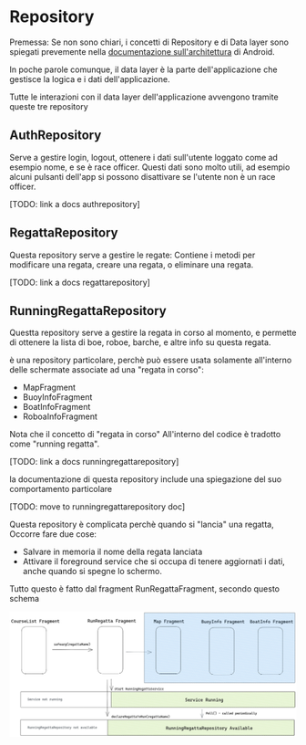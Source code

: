 # Repository

Premessa: Se non sono chiari, i concetti di Repository e di Data layer sono spiegati prevemente nella [documentazione sull'architettura](https://developer.android.com/topic/architecture#recommended-app-arch) di Android.

In poche parole comunque, il data layer è la parte dell'applicazione che gestisce la logica e i dati dell'applicazione.

Tutte le interazioni con il data layer dell'applicazione avvengono tramite queste tre repository

## AuthRepository

Serve a gestire login, logout, ottenere i dati sull'utente loggato come ad esempio nome, e se è race officer.
Questi dati sono molto utili, ad esempio alcuni pulsanti dell'app si possono disattivare se l'utente non è
un race officer.

[TODO: link a docs authrepository]

## RegattaRepository

Questa repository serve a gestire le regate:
Contiene i metodi per modificare una regata, creare una regata, o eliminare una regata.

[TODO: link a docs regattarepository]

## RunningRegattaRepository

Questta repository serve a gestire la regata in corso al momento, e permette di ottenere
la lista di boe, roboe, barche, e altre info su questa regata.

è una repository particolare, perchè può essere usata solamente all'interno delle schermate associate ad una "regata in corso":

- MapFragment
- BuoyInfoFragment
- BoatInfoFragment
- RoboaInfoFragment

Nota che il concetto di "regata in corso"
All'interno del codice è tradotto come "running regatta".

[TODO: link a docs runningregattarepository]

la documentazione di questa repository include una spiegazione del suo comportamento particolare

[TODO: move to runningregattarepository doc]

Questa repository è complicata perchè quando si "lancia" una regatta, Occorre fare due cose:
- Salvare in memoria il nome della regata lanciata
- Attivare il foreground service che si occupa di tenere aggiornati i dati, anche quando si spegne lo schermo.

Tutto questo è fatto dal fragment RunRegattaFragment, secondo questo schema

<div align="center">
<img src="./src/runningregattadiagram.png" height="auto" width="900" />
</div>
